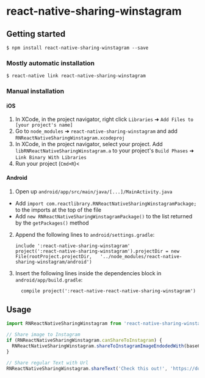 
# react-native-sharing-winstagram

## Getting started

`$ npm install react-native-sharing-winstagram --save`

### Mostly automatic installation

`$ react-native link react-native-sharing-winstagram`

### Manual installation


#### iOS

1. In XCode, in the project navigator, right click `Libraries` ➜ `Add Files to [your project's name]`
2. Go to `node_modules` ➜ `react-native-sharing-winstagram` and add `RNReactNativeSharingWinstagram.xcodeproj`
3. In XCode, in the project navigator, select your project. Add `libRNReactNativeSharingWinstagram.a` to your project's `Build Phases` ➜ `Link Binary With Libraries`
4. Run your project (`Cmd+R`)<

#### Android

1. Open up `android/app/src/main/java/[...]/MainActivity.java`
  - Add `import com.reactlibrary.RNReactNativeSharingWinstagramPackage;` to the imports at the top of the file
  - Add `new RNReactNativeSharingWinstagramPackage()` to the list returned by the `getPackages()` method
2. Append the following lines to `android/settings.gradle`:
  	```
  	include ':react-native-sharing-winstagram'
  	project(':react-native-sharing-winstagram').projectDir = new File(rootProject.projectDir, 	'../node_modules/react-native-sharing-winstagram/android')
  	```
3. Insert the following lines inside the dependencies block in `android/app/build.gradle`:
  	```
      compile project(':react-native-react-native-sharing-winstagram')
  	```

## Usage
```javascript
import RNReactNativeSharingWinstagram from 'react-native-sharing-winstagram';

// Share image to Instagram
if (RNReactNativeSharingWinstagram.canShareToInstagram) {
  RNReactNativeSharingWinstagram.shareToInstagramImageEndodedWith(base64String);
}

// Share regular Text with Url
RNReactNativeSharingWinstagram.shareText('Check this out!', 'https://docs.npmjs.com');
```
